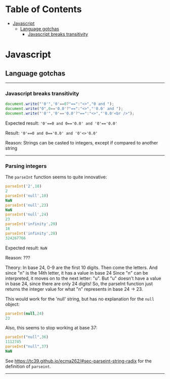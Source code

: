 Table of Contents
=================

   * [Javascript](#javascript)
      * [Language gotchas](#language-gotchas)
         * [Javascript breaks transitivity](#javascript-breaks-transitivity)

# Javascript

## Language gotchas

---

### Javascript breaks transitivity

```javascript
document.write("'0'",'0'==0?"==":"<>","0 and ");
document.write("0",0=='0.0'?"==":"<>","'0.0' and ");
document.write("'0'",'0'=='0.0'?"==":"<>","'0.0'<br />");
```

Expected result: `'0'==0 and 0=='0.0' and '0'=='0.0'`

Result: `'0'==0 and 0=='0.0' and '0'<>'0.0'`

Reason: Strings can be casted to integers, except if compared to another string

---

### Parsing integers

The `parseInt` function seems to quite innovative:

```javascript
parseInt('2',10)
2
parseInt('null',10)
NaN
parseInt('null',23)
NaN
parseInt('null',24)
23
parseInt('infinity',20)
18
parseInt('infinity',28)
324267766
```

Expected result: `NaN`

Reason: ???

Theory:
In base 24, 0-9 are the first 10 digits. Then come the letters. And since "n" is the 14th letter, it has a value in base 24
Since "n" can be interpreted, it moves on to the next letter: "u". But "u" doesn't have a value in base 24, since there are only 24 digits!
So, the parseInt function just returns the integer value for what "n" represents in base 24 → 23.

This would work for the 'null' string, but has no explanation for the `null` object:
```javascript
parseInt(null,24)
23
```

Also, this seems to stop working at base 37:
```javascript
parseInt("null",36)
1112745
parseInt("null",37)
NaN
```

See https://tc39.github.io/ecma262/#sec-parseint-string-radix for the definition of `parseint`.


---

